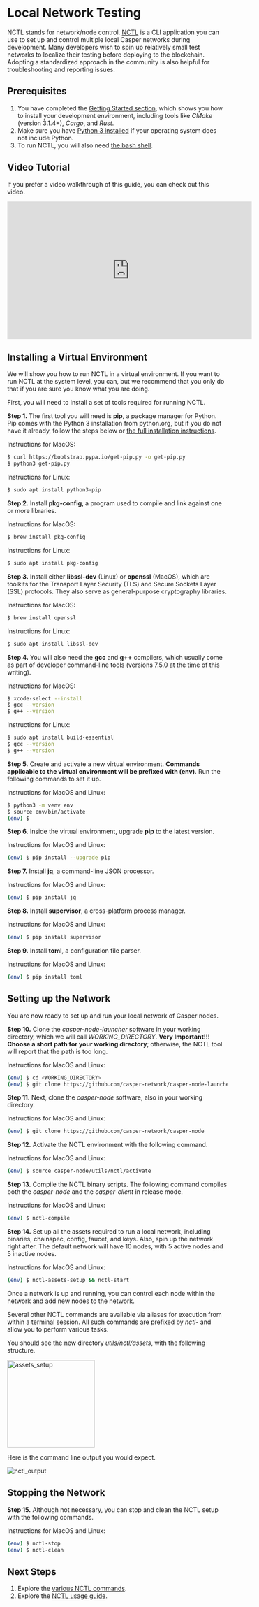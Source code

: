 # Local Network Testing

NCTL stands for network/node control. [NCTL](https://github.com/casper-network/casper-node/tree/master/utils/nctl) is a CLI application you can use to set up and control multiple local Casper networks during development. Many developers wish to spin up relatively small test networks to localize their testing before deploying to the blockchain. Adopting a standardized approach in the community is also helpful for troubleshooting and reporting issues.

## Prerequisites

1.  You have completed the [Getting Started section](getting-started.md), which shows you how to install your development environment, including tools like _CMake_ (version 3.1.4+), _Cargo_, and _Rust_.
2.  Make sure you have [Python 3 installed](https://www.python.org/downloads/) if your operating system does not include Python.
3.  To run NCTL, you will also need [the bash shell](https://www.gnu.org/software/bash/).

## Video Tutorial

If you prefer a video walkthrough of this guide, you can check out this video.

<iframe width="560" height="315" src="https://www.youtube.com/embed?v=rE_saHopXXU&list=PL8oWxbJ-csEogSV-M0IPiofWP5I_dLji6&index=3" frameborder="0" allow="accelerometer; autoplay; clipboard-write; encrypted-media; gyroscope; picture-in-picture" allowfullscreen></iframe>

## Installing a Virtual Environment

We will show you how to run NCTL in a virtual environment. If you want to run NCTL at the system level, you can, but we recommend that you only do that if you are sure you know what you are doing.

First, you will need to install a set of tools required for running NCTL.

**Step 1.** The first tool you will need is **pip**, a package manager for Python. Pip comes with the Python 3 installation from python.org, but if you do not have it already, follow the steps below or [the full installation instructions](https://pip.pypa.io/en/stable/installing/).

Instructions for MacOS:

```bash
$ curl https://bootstrap.pypa.io/get-pip.py -o get-pip.py
$ python3 get-pip.py
```

Instructions for Linux:

```bash
$ sudo apt install python3-pip
```

**Step 2.** Install **pkg-config**, a program used to compile and link against one or more libraries.

Instructions for MacOS:

```bash
$ brew install pkg-config
```

Instructions for Linux:

```bash
$ sudo apt install pkg-config
```

**Step 3.** Install either **libssl-dev** (Linux) or **openssl** (MacOS), which are toolkits for the Transport Layer Security (TLS) and Secure Sockets Layer (SSL) protocols. They also serve as general-purpose cryptography libraries.

Instructions for MacOS:

```bash
$ brew install openssl
```

Instructions for Linux:

```bash
$ sudo apt install libssl-dev
```

**Step 4.** You will also need the **gcc** and **g++** compilers, which usually come as part of developer command-line tools (versions 7.5.0 at the time of this writing).

Instructions for MacOS:

```bash
$ xcode-select --install
$ gcc --version
$ g++ --version
```

Instructions for Linux:

```bash
$ sudo apt install build-essential
$ gcc --version
$ g++ --version
```

**Step 5.** Create and activate a new virtual environment. **Commands applicable to the virtual environment will be prefixed with (env)**. Run the following commands to set it up.

Instructions for MacOS and Linux:

```bash
$ python3 -m venv env
$ source env/bin/activate
(env) $
```

**Step 6.** Inside the virtual environment, upgrade **pip** to the latest version.

Instructions for MacOS and Linux:

```bash
(env) $ pip install --upgrade pip
```

**Step 7.** Install **jq**, a command-line JSON processor.

Instructions for MacOS and Linux:

```bash
(env) $ pip install jq
```

**Step 8.** Install **supervisor**, a cross-platform process manager.

Instructions for MacOS and Linux:

```bash
(env) $ pip install supervisor
```

**Step 9.** Install **toml**, a configuration file parser.

Instructions for MacOS and Linux:

```bash
(env) $ pip install toml
```

## Setting up the Network

You are now ready to set up and run your local network of Casper nodes.

**Step 10.** Clone the _casper-node-launcher_ software in your working directory, which we will call _WORKING_DIRECTORY_. **Very Important!!! Choose a short path for your working directory**; otherwise, the NCTL tool will report that the path is too long.

Instructions for MacOS and Linux:

```bash
(env) $ cd <WORKING_DIRECTORY>
(env) $ git clone https://github.com/casper-network/casper-node-launcher
```

**Step 11.** Next, clone the _casper-node_ software, also in your working directory.

Instructions for MacOS and Linux:

```bash
(env) $ git clone https://github.com/casper-network/casper-node
```

**Step 12.** Activate the NCTL environment with the following command.

Instructions for MacOS and Linux:

```bash
(env) $ source casper-node/utils/nctl/activate
```

**Step 13.** Compile the NCTL binary scripts. The following command compiles both the _casper-node_ and the _casper-client_ in release mode.

Instructions for MacOS and Linux:

```bash
(env) $ nctl-compile
```

**Step 14.** Set up all the assets required to run a local network, including binaries, chainspec, config, faucet, and keys. Also, spin up the network right after. The default network will have 10 nodes, with 5 active nodes and 5 inactive nodes.

Instructions for MacOS and Linux:

```bash
(env) $ nctl-assets-setup && nctl-start
```

Once a network is up and running, you can control each node within the network and add new nodes to the network.

Several other NCTL commands are available via aliases for execution from within a terminal session. All such commands are prefixed by _nctl-_ and allow you to perform various tasks.

You should see the new directory _utils/nctl/assets_, with the following structure.

<img src="/docs/image/nctl/assets_setup.png"  alt="assets_setup" width="200"/>

Here is the command line output you would expect.

<img src="/docs/image/nctl/nctl_output.png"  alt="nctl_output"/>

## Stopping the Network

**Step 15.** Although not necessary, you can stop and clean the NCTL setup with the following commands.

Instructions for MacOS and Linux:

```bash
(env) $ nctl-stop
(env) $ nctl-clean
```

## Next Steps

1.  Explore the [various NCTL commands](https://github.com/casper-network/casper-node/blob/master/utils/nctl/docs/commands.md).
2.  Explore the [NCTL usage guide](https://github.com/casper-network/casper-node/blob/master/utils/nctl/docs/usage.md).
